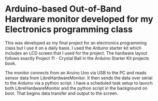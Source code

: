 # Arduino-based Out-of-Band Hardware monitor developed for my Electronics programming class
This was developed as my final project for an electronics programming class but I use it on a daily basis. I used the Arduino starter kit which includes an LCD screen that I used for the project. The hardware layout follows exactly Project 11 - Crystal Ball in the Arduino Starter Kit projects book.

The monitor connects from an Aruino Uno via USB to the PC and reads sensor data from LibreHardwareMonitor. It then sends the data over serial to the Arduino via a python script. I have a scheduled task setup to launch both LibreHardwareMonitor and the python script in the background on boot. That begins data transfer and output to the screen. 
